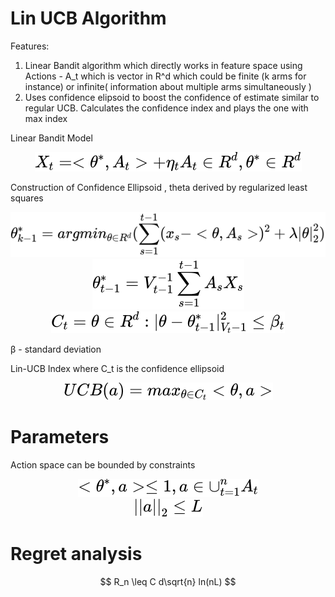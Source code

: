 # Lin UCB Algorithm
Features:
1) Linear Bandit algorithm which directly works in feature space using Actions - A_t which is vector in R^d which could be finite (k arms for instance) or infinite( information about multiple arms simultaneously )
2) Uses confidence elipsoid to boost the confidence of estimate similar to regular UCB. Calculates the confidence index and plays the one with max index


Linear Bandit Model
<!-- $$
X_t =<\theta^*,A_t> +\eta_t  \\  A_t \in R^d , \\ \theta^* \in R^d
$$ --> 

<div align="center"><img style="background: white;" src="../../../../svg/bcs4uUjjmM.svg"></div>



Construction of Confidence Ellipsoid , theta derived by regularized least squares
<!-- $$
\theta_{k-1}^* = argmin_{\theta \in R^d} ( \sum_{s=1}^{t-1} (x_s-<\theta,A_s>)^2  + \lambda |\theta|_2^2)
$$ --> 

<div align="center"><img style="background: white;" src="../../../../svg/tUa5pTmMcN.svg"></div>

<!-- $$
\theta_{t-1}^* = V_{t-1}^{-1} \sum_{s=1}^{t-1} A_sX_s
$$ --> 

<div align="center"><img style="background: white;" src="../../../../svg/VcLlgCBBz4.svg"></div>

<!-- $$
C_t = {\theta \in R^d : |\theta -\theta_{t-1}^*|_{V_t-1}^2} \leq \beta_t
$$ --> 

<div align="center"><img style="background: white;" src="../../../../svg/ud2lwsAPsy.svg"></div> 

β - standard deviation
​


Lin-UCB Index where C_t is the confidence ellipsoid
<!-- $$
UCB(a) = max_{\theta\in C_t} <\theta,a>
$$ --> 

<div align="center"><img style="background: white;" src="../../../../svg/sMk6ao41kj.svg"></div>

# Parameters

Action space can be bounded by constraints
<!-- $$
<\theta^*,a> \leq 1 ,  a \in \cup_{t=1}^n A_t
$$ --> 

<div align="center"><img style="background: white;" src="../../../../svg/ZNyAyZP5Ed.svg"></div>
<!-- $$
||a||_2  \leq L
$$ --> 

<div align="center"><img style="background: white;" src="../../../../svg/S6eaFXXERL.svg"></div>


# Regret analysis

$$
R_n \leq C d\sqrt{n} ln(nL)
$$
